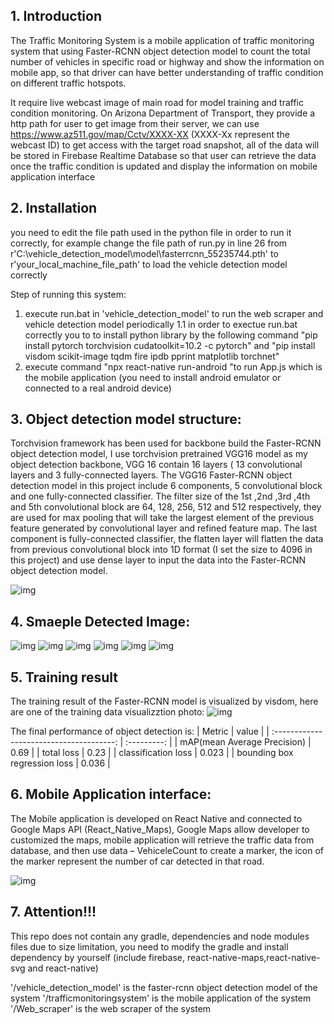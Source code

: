 ## 1. Introduction
The Traffic Monitoring System is a mobile application of traffic monitoring system that using Faster-RCNN object detection model to count the total number of vehicles in specific road or highway and show the information on mobile app, so that driver can have better understanding of traffic condition on different traffic hotspots. 

It require live webcast image of main road for model training and traffic condition monitoring. On Arizona Department of Transport, they provide a http path for user to get image from their server, we can use https://www.az511.gov/map/Cctv/XXXX-XX (XXXX-Xx represent the webcast ID) to get access with the target road snapshot, all of the data will be stored in Firebase Realtime Database so that user can retrieve the data once the traffic condition is updated and display the information on mobile application interface

## 2. Installation
you need to edit the file path used in the python file in order to run it correctly, for example change the file path of run.py in line 26 from r'C:\vehicle_detection_model\model\fasterrcnn_55235744.pth' to r'your_local_machine_file_path' to load the vehicle detection model correctly

Step of running this system:
1. execute run.bat in 'vehicle_detection_model' to run the web scraper and vehicle detection model periodically
	1.1 in order to exectue run.bat correctly you to to install python library by the following command "pip install pytorch torchvision cudatoolkit=10.2 -c pytorch" and "pip install visdom scikit-image tqdm fire ipdb pprint matplotlib torchnet"
2. execute  command "npx react-native run-android "to run App.js which is the mobile application (you need to install android emulator or connected to a real android device)

## 3. Object detection model structure:
Torchvision framework has been used for backbone build the Faster-RCNN object detection model, I use torchvision pretrained VGG16 model as my object detection backbone, VGG 16 contain 16 layers ( 13 convolutional layers and 3 fully-connected layers.
The VGG16 Faster-RCNN object detection model in this project include 6 components, 5 convolutional block  and one fully-connected classifier. The filter size of the 1st ,2nd ,3rd ,4th and  5th convolutional block are 64, 128, 256, 512 and 512 respectively, they are used for max pooling that will take the largest element of the previous feature generated by convolutional layer and refined feature map. The last component is fully-connected classifier, the flatten layer will flatten the data from previous convolutional block into 1D format (I set the size to 4096 in this project) and use dense layer to input the data into the Faster-RCNN object detection model.

![img](imgs/FYP_model_structure.png)


## 4. Smaeple Detected Image:
![img](vehicle_detection_model/imgs/90th_st_detected.jpg)
![img](vehicle_detection_model/imgs/camelback_rd_detected.jpg)
![img](vehicle_detection_model/imgs/glendale_ave_detected.jpg)
![img](vehicle_detection_model/imgs/mcdowell_rd_detected.jpg)
![img](vehicle_detection_model/imgs/northern_ave_detected.jpg)
![img](vehicle_detection_model/imgs/via_de_ventura_detected.jpg)

## 5.  Training result 
The training result of the Faster-RCNN model is visualized by visdom, here are one of the training data visualizztion photo:
![img](imgs/4_cap.png)

The final performance of object detection is:
|               Metric             |     value     |
| :--------------------------------------: | :---------: |
|              mAP(mean Average Precision)              |     0.69     |
|               total loss              |     0.23     |
|               classification loss              |     0.023     |
|              bounding box regression loss              |     0.036     |

## 6.  Mobile Application interface:
The Mobile application is developed on React Native and connected to Google Maps API (React_Native_Maps), Google Maps allow developer to customized the maps, mobile application will retrieve the traffic data from database, and then use data – VehiceleCount to create a marker, the icon of the marker represent the number of car detected in that road.

![img](imgs/image.jpg)

## 7.  Attention!!!
This repo does not contain any gradle, dependencies and node modules files due to size limitation, you need to modify the gradle and install dependency by yourself (include firebase, react-native-maps,react-native-svg and react-native)

'/vehicle_detection_model' is the faster-rcnn object detection model of the system
'/trafficmonitoringsystem' is the mobile application of the system
'/Web_scraper' is the web scraper of the system
